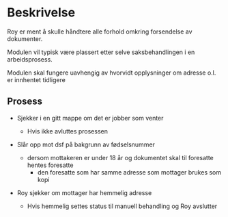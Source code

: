 # Beskrivelse

Roy er ment å skulle håndtere alle forhold omkring forsendelse av dokumenter.

Modulen vil typisk være plassert etter selve saksbehandlingen i en arbeidsprosess.

Modulen skal fungere uavhengig av hvorvidt opplysninger om adresse o.l. er innhentet tidligere

## Prosess

- Sjekker i en gitt mappe om det er jobber som venter
    - Hvis ikke avluttes prosessen
- Slår opp mot dsf på bakgrunn av fødselsnummer
    - dersom mottakeren er under 18 år og dokumentet skal til foresatte hentes foresatte
        - den foresatte som har samme adresse som mottager brukes som kopi

- Roy sjekker om mottager har hemmelig adresse
    - Hvis hemmelig settes status til manuell behandling og Roy avslutter
